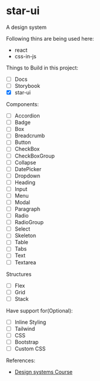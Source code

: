 # star-ui

A design system

Following thins are being used here:

- react
- css-in-js

Things to Build in this project:

- [ ] Docs
- [ ] Storybook
- [x] star-ui

Components:

- [ ] Accordion
- [ ] Badge
- [ ] Box
- [ ] Breadcrumb
- [ ] Button
- [ ] CheckBox
- [ ] CheckBoxGroup
- [ ] Collapse
- [ ] DatePicker
- [ ] Dropdown
- [ ] Heading
- [ ] Input
- [ ] Menu
- [ ] Modal
- [ ] Paragraph
- [ ] Radio
- [ ] RadioGroup
- [ ] Select
- [ ] Skeleton
- [ ] Table
- [ ] Tabs
- [ ] Text
- [ ] Textarea

Structures

- [ ] Flex
- [ ] Grid
- [ ] Stack

Have support for(Optional):

- [ ] Inline Styling
- [ ] Tailwind
- [ ] CSS
- [ ] Bootstrap
- [ ] Custom CSS

References:
* [Design systems Course](https://designsystems.engineering/)

